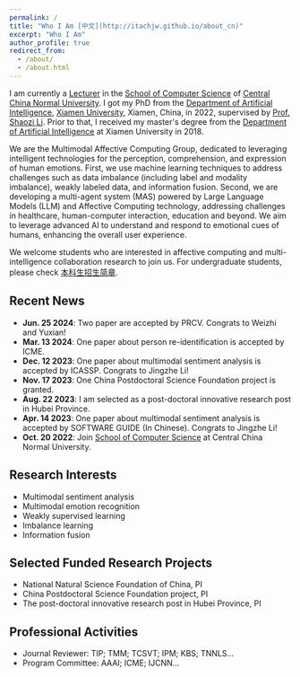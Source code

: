 ```yaml
---
permalink: /
title: "Who I Am [中文](http://itachjw.github.io/about_cn)"
excerpt: "Who I Am"
author_profile: true
redirect_from: 
  - /about/
  - /about.html
---
```


I am currently a [Lecturer](https://cs.ccnu.edu.cn/info/1111/2752.htm) in the [School of Computer Science](http://cs.ccnu.edu.cn/) of [Central China Normal University](https://english.ccnu.edu.cn/). I got my PhD from the [Department of Artificial Intelligence](https://cogsci.xmu.edu.cn/), [Xiamen University](https://www.xmu.edu.cn/), Xiamen, China, in 2022, supervised by [Prof. Shaozi Li](https://imt.xmu.edu.cn/). Prior to that, I received my master's degree from the [Department of Artificial Intelligence](https://cogsci.xmu.edu.cn/) at Xiamen University in 2018.

We are the Multimodal Affective Computing Group, dedicated to leveraging intelligent technologies for the perception, comprehension, and expression of human emotions. First, we use machine learning techniques to address challenges such as data imbalance (including label and modality imbalance), weakly labeled data, and information fusion. Second, we are developing a multi-agent system (MAS) powered by Large Language Models (LLM) and Affective Computing technology, addressing challenges in healthcare, human-computer interaction, education and beyond. We aim to leverage advanced AI to understand and respond to emotional cues of humans, enhancing the overall user experience.

We welcome students who are interested in affective computing and multi-intelligence collaboration research to join us. For undergraduate students, please check [本科生招生简章](http://itachjw.github.io/undergraduate). 

## Recent News
* **Jun. 25 2024**: Two paper are accepted by PRCV. Congrats to Weizhi and Yuxian!
* **Mar. 13 2024**: One paper about person re-identification is accepted by ICME.
* **Dec. 12 2023**: One paper about multimodal sentiment analysis is accepted by ICASSP. Congrats to Jingzhe Li!
* **Nov. 17 2023**: One China Postdoctoral Science Foundation project is granted.
* **Aug. 22 2023**: I am selected as a post-doctoral innovative research post in Hubei Province.
* **Apr. 14 2023**: One paper about multimodal sentiment analysis is accepted by SOFTWARE GUIDE (In Chinese). Congrats to Jingzhe Li!
* **Oct. 20 2022**: Join [School of Computer Science](https://cs.ccnu.edu.cn/) at Central China Normal University.

## Research Interests
* Multimodal sentiment analysis
* Multimodal emotion recognition
* Weakly supervised learning
* Imbalance learning
* Information fusion

## Selected Funded Research Projects
* National Natural Science Foundation of China, PI
* China Postdoctoral Science Foundation project, PI
* The post-doctoral innovative research post in Hubei Province, PI

## Professional Activities
* Journal Reviewer: TIP; TMM; TCSVT; IPM; KBS; TNNLS...
* Program Committee: AAAI; ICME; IJCNN...



